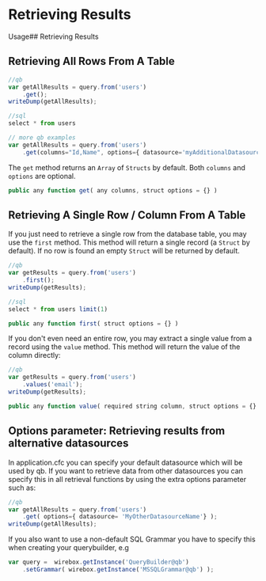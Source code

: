 # Retrieving Results

Usage\#\# Retrieving Results

## Retrieving All Rows From A Table

```javascript
//qb
var getAllResults = query.from('users')
    .get();
writeDump(getAllResults);

//sql
select * from users

// more qb examples
var getAllResults = query.from('users')
    .get(columns="Id,Name", options={ datasource='myAdditionalDatasource');
```

The `get` method returns an `Array` of `Structs` by default. Both `columns` and `options` are optional. 
```javascript
public any function get( any columns, struct options = {} )
```

## Retrieving A Single Row / Column From A Table

If you just need to retrieve a single row from the database table, you may use the `first` method. This method will return a single record (a `Struct` by default). If no row is found an empty `Struct` will be returned by default.

```javascript
//qb
var getResults = query.from('users')
    .first();
writeDump(getResults);

//sql
select * from users limit(1)
```
```javascript
public any function first( struct options = {} )
```

If you don't even need an entire row, you may extract a single value from a record using the `value` method. This method will return the value of the column directly:

```javascript
//qb
var getResults = query.from('users')
    .values('email');
writeDump(getResults);
```
```javascript
public any function value( required string column, struct options = {} )
```
## Options parameter: Retrieving results from alternative datasources

In application.cfc you can specify your default datasource which will be used by qb. If you want to retrieve data from other datasources you can specify this in all retrieval functions by using the extra options parameter such as:
```javascript
//qb
var getAllResults = query.from('users')
    .get( options={ datasource= 'MyOtherDatasourceName'} );
writeDump(getAllResults);
```
If you also want to use a non-default SQL Grammar you have to specify this when creating your querybuilder, e.g
````javascript
var query =  wirebox.getInstance('QueryBuilder@qb')
    .setGrammar( wirebox.getInstance('MSSQLGrammar@qb') );
````
